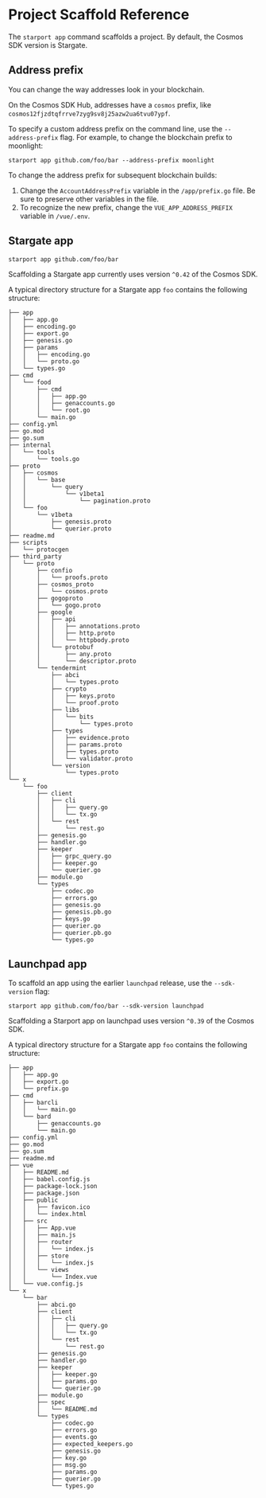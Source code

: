 # Project Scaffold Reference

The `starport app` command scaffolds a project. By default, the Cosmos SDK version is Stargate. <!-- what is a project? compared to a "blockchain" or "app" -->

## Address prefix

You can change the way addresses look in your blockchain.

On the Cosmos SDK Hub, addresses have a `cosmos` prefix, like `cosmos12fjzdtqfrrve7zyg9sv8j25azw2ua6tvu07ypf`.

To specify a custom address prefix on the command line, use the `--address-prefix` flag. For example, to change the blockchain prefix to moonlight:

```
starport app github.com/foo/bar --address-prefix moonlight
```

To change the address prefix for subsequent blockchain builds:

1. Change the `AccountAddressPrefix` variable in the `/app/prefix.go` file. Be sure to preserve other variables in the file.
2. To recognize the new prefix, change the `VUE_APP_ADDRESS_PREFIX` variable in `/vue/.env`.

## Stargate app

```
starport app github.com/foo/bar
```

Scaffolding a Stargate app currently uses version `^0.42` of the Cosmos SDK.
<!-- is there a way to use a release variable here? -->
A typical directory structure for a Stargate app `foo` contains the following structure: <!-- how can I verify this? and did this nifty structure get auto-generated? -->

```
├── app
│   ├── app.go
│   ├── encoding.go
│   ├── export.go
│   ├── genesis.go
│   ├── params
│   │   ├── encoding.go
│   │   └── proto.go
│   └── types.go
├── cmd
│   └── food
│       ├── cmd
│       │   ├── app.go
│       │   ├── genaccounts.go
│       │   └── root.go
│       └── main.go
├── config.yml
├── go.mod
├── go.sum
├── internal
│   └── tools
│       └── tools.go
├── proto
│   ├── cosmos
│   │   └── base
│   │       └── query
│   │           └── v1beta1
│   │               └── pagination.proto
│   └── foo
│       └── v1beta
│           ├── genesis.proto
│           └── querier.proto
├── readme.md
├── scripts
│   └── protocgen
├── third_party
│   └── proto
│       ├── confio
│       │   └── proofs.proto
│       ├── cosmos_proto
│       │   └── cosmos.proto
│       ├── gogoproto
│       │   └── gogo.proto
│       ├── google
│       │   ├── api
│       │   │   ├── annotations.proto
│       │   │   ├── http.proto
│       │   │   └── httpbody.proto
│       │   └── protobuf
│       │       ├── any.proto
│       │       └── descriptor.proto
│       └── tendermint
│           ├── abci
│           │   └── types.proto
│           ├── crypto
│           │   ├── keys.proto
│           │   └── proof.proto
│           ├── libs
│           │   └── bits
│           │       └── types.proto
│           ├── types
│           │   ├── evidence.proto
│           │   ├── params.proto
│           │   ├── types.proto
│           │   └── validator.proto
│           └── version
│               └── types.proto
└── x
    └── foo
        ├── client
        │   ├── cli
        │   │   ├── query.go
        │   │   └── tx.go
        │   └── rest
        │       └── rest.go
        ├── genesis.go
        ├── handler.go
        ├── keeper
        │   ├── grpc_query.go
        │   ├── keeper.go
        │   └── querier.go
        ├── module.go
        └── types
            ├── codec.go
            ├── errors.go
            ├── genesis.go
            ├── genesis.pb.go
            ├── keys.go
            ├── querier.go
            ├── querier.pb.go
            └── types.go
```

## Launchpad app

To scaffold an app using the earlier `launchpad` release, use the `--sdk-version` flag:

```
starport app github.com/foo/bar --sdk-version launchpad
```
<!-- do we want to use a different value for [github.com/org/repo] in the launchpad command? -->
Scaffolding a Starport app on launchpad uses version `^0.39` of the Cosmos SDK.

A typical directory structure for a Stargate app `foo` contains the following structure:


```
├── app
│   ├── app.go
│   ├── export.go
│   └── prefix.go
├── cmd
│   ├── barcli
│   │   └── main.go
│   └── bard
│       ├── genaccounts.go
│       └── main.go
├── config.yml
├── go.mod
├── go.sum
├── readme.md
├── vue
│   ├── README.md
│   ├── babel.config.js
│   ├── package-lock.json
│   ├── package.json
│   ├── public
│   │   ├── favicon.ico
│   │   └── index.html
│   ├── src
│   │   ├── App.vue
│   │   ├── main.js
│   │   ├── router
│   │   │   └── index.js
│   │   ├── store
│   │   │   └── index.js
│   │   └── views
│   │       └── Index.vue
│   └── vue.config.js
└── x
    └── bar
        ├── abci.go
        ├── client
        │   ├── cli
        │   │   ├── query.go
        │   │   └── tx.go
        │   └── rest
        │       └── rest.go
        ├── genesis.go
        ├── handler.go
        ├── keeper
        │   ├── keeper.go
        │   ├── params.go
        │   └── querier.go
        ├── module.go
        ├── spec
        │   └── README.md
        └── types
            ├── codec.go
            ├── errors.go
            ├── events.go
            ├── expected_keepers.go
            ├── genesis.go
            ├── key.go
            ├── msg.go
            ├── params.go
            ├── querier.go
            └── types.go
```
